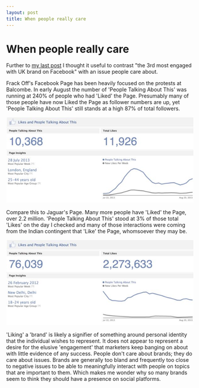 ```yaml
---
layout: post
title: When people really care
---
```


# When people really care

Further to [my last post](http://markhgn.github.io/2013/08/21/scrutinising-jaguars-social-media-activity/) I thought it useful to contrast "the 3rd most engaged with UK brand on Facebook" with an issue people care about.

Frack Off's Facebook Page has been heavily focused on the protests at Balcombe. In early August the number of 'People Talking About This' was running at 240% of people who had 'Liked' the Page. Presumably many of those people have now Liked the Page as follower numbers are up, yet 'People Talking About This' still stands at a high 87% of total followers.

[![Frack Off](/assets/images-inline/frack-off.jpg)](/assets/images-original/frack-off-large.jpg)

Compare this to Jaguar's Page. Many more people have 'Liked' the Page, over 2.2 million. 'People Talking About This' stood at 3% of those total 'Likes' on the day I checked and many of those interactions were coming from the Indian contingent that 'Like' the Page, whomsoever they may be.

[![Jaguar](/assets/images-inline/jaguar.jpg)](/assets/images-original/jaguar-large.jpg)

'Liking' a 'brand' is likely a signifier of something around personal identity that the individual wishes to represent. It does not appear to represent a desire for the elusive 'engagement' that marketers keep banging on about with little evidence of any success. People don't care about brands; they do care about issues. Brands are generally too bland and frequently too close to negative issues to be able to meaningfully interact with people on topics that are important to them. Which makes me wonder why so many brands seem to think they should have a presence on social platforms.
